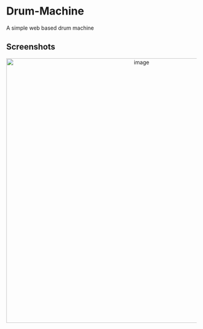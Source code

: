 # Drum-Machine

A simple web based drum machine

## Screenshots

<p align="center">
  <a href="https://ibb.co/dMk3QsP">
    <img width="700" src="https://i.ibb.co/02YWfpC/image.png" alt="image" border="0">
  </a>
</p>
